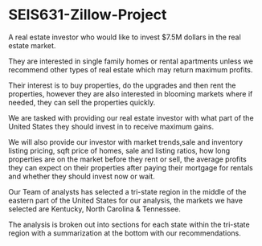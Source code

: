 # SEIS631-Zillow-Project

A real estate investor who would like to invest $7.5M dollars in the real estate market. 

They are interested in single family homes or rental apartments unless we recommend other types of real estate which may return maximum profits. 

Their interest is to buy properties, do the upgrades and then rent the properties, however they are also interested in blooming markets where if needed, they can sell the properties quickly.  

We are tasked with providing our real estate investor with what part of the United States they should invest in to receive maximum gains. 

We will also provide our investor with market trends,sale and inventory listing pricing, sqft price of homes, sale and listing ratios, how long properties are on the market before they rent or sell, the average profits they can expect on their properties after paying their mortgage for rentals and whether they should invest now or wait.

Our Team of analysts has selected a tri-state region in the middle of the eastern part of the United States for our analysis, the markets we have selected are Kentucky, North Carolina & Tennessee. 

The analysis is broken out into sections for each state within the tri-state region with a summarization at the bottom with our recommendations. 
